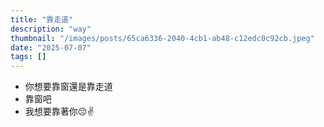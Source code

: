 ```yaml
---
title: "靠走道"
description: "way"
thumbnail: "/images/posts/65ca6336-2040-4cb1-ab48-c12edc0c92cb.jpeg"
date: "2025-07-07"
tags: []
---
```

- 你想要靠窗還是靠走道
- 靠窗吧
- 我想要靠著你😔✌️
